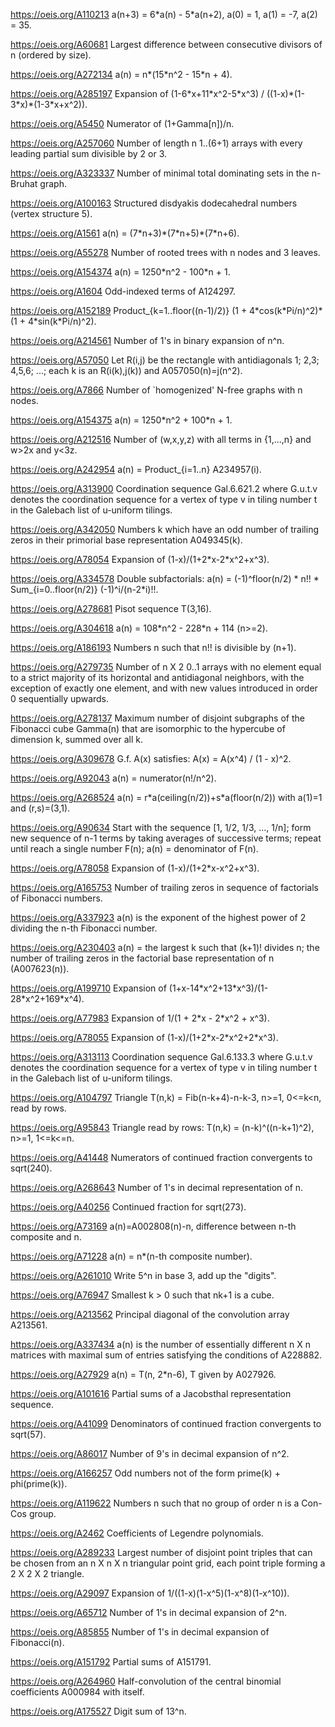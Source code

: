 https://oeis.org/A110213 a(n+3) = 6\*a(n) - 5\*a(n+2), a(0) = 1, a(1) = -7, a(2) = 35.

https://oeis.org/A60681 Largest difference between consecutive divisors of n (ordered by size).

https://oeis.org/A272134 a(n) = n\*(15\*n^2 - 15\*n + 4).

https://oeis.org/A285197 Expansion of (1-6\*x+11\*x^2-5\*x^3) / ((1-x)\*(1-3\*x)\*(1-3\*x+x^2)).

https://oeis.org/A5450 Numerator of (1+Gamma[n])/n.

https://oeis.org/A257060 Number of length n 1..(6+1) arrays with every leading partial sum divisible by 2 or 3.

https://oeis.org/A323337 Number of minimal total dominating sets in the n-Bruhat graph.

https://oeis.org/A100163 Structured disdyakis dodecahedral numbers (vertex structure 5).

https://oeis.org/A1561 a(n) = (7\*n+3)\*(7\*n+5)\*(7\*n+6).

https://oeis.org/A55278 Number of rooted trees with n nodes and 3 leaves.

https://oeis.org/A154374 a(n) = 1250\*n^2 - 100\*n + 1.

https://oeis.org/A1604 Odd-indexed terms of A124297.

https://oeis.org/A152189 Product_{k=1..floor((n-1)/2)} (1 + 4\*cos(k\*Pi/n)^2)\*(1 + 4\*sin(k\*Pi/n)^2).

https://oeis.org/A214561 Number of 1's in binary expansion of n^n.

https://oeis.org/A57050 Let R(i,j) be the rectangle with antidiagonals 1; 2,3; 4,5,6; ...; each k is an R(i(k),j(k)) and A057050(n)=j(n^2).

https://oeis.org/A7866 Number of `homogenized' N-free graphs with n nodes.

https://oeis.org/A154375 a(n) = 1250\*n^2 + 100\*n + 1.

https://oeis.org/A212516 Number of (w,x,y,z) with all terms in {1,...,n} and w>2x and y<3z.

https://oeis.org/A242954 a(n) = Product_{i=1..n} A234957(i).

https://oeis.org/A313900 Coordination sequence Gal.6.621.2 where G.u.t.v denotes the coordination sequence for a vertex of type v in tiling number t in the Galebach list of u-uniform tilings.

https://oeis.org/A342050 Numbers k which have an odd number of trailing zeros in their primorial base representation A049345(k).

https://oeis.org/A78054 Expansion of (1-x)/(1+2\*x-2\*x^2+x^3).

https://oeis.org/A334578 Double subfactorials: a(n) = (-1)^floor(n/2) \* n!! \* Sum_{i=0..floor(n/2)} (-1)^i/(n-2\*i)!!.

https://oeis.org/A278681 Pisot sequence T(3,16).

https://oeis.org/A304618 a(n) = 108\*n^2 - 228\*n + 114 (n>=2).

https://oeis.org/A186193 Numbers n such that n!! is divisible by (n+1).

https://oeis.org/A279735 Number of n X 2 0..1 arrays with no element equal to a strict majority of its horizontal and antidiagonal neighbors, with the exception of exactly one element, and with new values introduced in order 0 sequentially upwards.

https://oeis.org/A278137 Maximum number of disjoint subgraphs of the Fibonacci cube Gamma(n) that are isomorphic to the hypercube of dimension k, summed over all k.

https://oeis.org/A309678 G.f. A(x) satisfies: A(x) = A(x^4) / (1 - x)^2.

https://oeis.org/A92043 a(n) = numerator(n!/n^2).

https://oeis.org/A268524 a(n) = r\*a(ceiling(n/2))+s\*a(floor(n/2)) with a(1)=1 and (r,s)=(3,1).

https://oeis.org/A90634 Start with the sequence [1, 1/2, 1/3, ..., 1/n]; form new sequence of n-1 terms by taking averages of successive terms; repeat until reach a single number F(n); a(n) = denominator of F(n).

https://oeis.org/A78058 Expansion of (1-x)/(1+2\*x-x^2+x^3).

https://oeis.org/A165753 Number of trailing zeros in sequence of factorials of Fibonacci numbers.

https://oeis.org/A337923 a(n) is the exponent of the highest power of 2 dividing the n-th Fibonacci number.

https://oeis.org/A230403 a(n) = the largest k such that (k+1)! divides n; the number of trailing zeros in the factorial base representation of n (A007623(n)).

https://oeis.org/A199710 Expansion of (1+x-14\*x^2+13\*x^3)/(1-28\*x^2+169\*x^4).

https://oeis.org/A77983 Expansion of 1/(1 + 2\*x - 2\*x^2 + x^3).

https://oeis.org/A78055 Expansion of (1-x)/(1+2\*x-2\*x^2+2\*x^3).

https://oeis.org/A313113 Coordination sequence Gal.6.133.3 where G.u.t.v denotes the coordination sequence for a vertex of type v in tiling number t in the Galebach list of u-uniform tilings.

https://oeis.org/A104797 Triangle T(n,k) = Fib(n-k+4)-n-k-3, n>=1, 0<=k<n, read by rows.

https://oeis.org/A95843 Triangle read by rows: T(n,k) = (n-k)^((n-k+1)^2), n>=1, 1<=k<=n.

https://oeis.org/A41448 Numerators of continued fraction convergents to sqrt(240).

https://oeis.org/A268643 Number of 1's in decimal representation of n.

https://oeis.org/A40256 Continued fraction for sqrt(273).

https://oeis.org/A73169 a(n)=A002808(n)-n, difference between n-th composite and n.

https://oeis.org/A71228 a(n) = n\*(n-th composite number).

https://oeis.org/A261010 Write 5^n in base 3, add up the "digits".

https://oeis.org/A76947 Smallest k > 0 such that nk+1 is a cube.

https://oeis.org/A213562 Principal diagonal of the convolution array A213561.

https://oeis.org/A337434 a(n) is the number of essentially different n X n matrices with maximal sum of entries satisfying the conditions of A228882.

https://oeis.org/A27929 a(n) = T(n, 2\*n-6), T given by A027926.

https://oeis.org/A101616 Partial sums of a Jacobsthal representation sequence.

https://oeis.org/A41099 Denominators of continued fraction convergents to sqrt(57).

https://oeis.org/A86017 Number of 9's in decimal expansion of n^2.

https://oeis.org/A166257 Odd numbers not of the form prime(k) + phi(prime(k)).

https://oeis.org/A119622 Numbers n such that no group of order n is a Con-Cos group.

https://oeis.org/A2462 Coefficients of Legendre polynomials.

https://oeis.org/A289233 Largest number of disjoint point triples that can be chosen from an n X n X n triangular point grid, each point triple forming a 2 X 2 X 2 triangle.

https://oeis.org/A29097 Expansion of 1/((1-x)(1-x^5)(1-x^8)(1-x^10)).

https://oeis.org/A65712 Number of 1's in decimal expansion of 2^n.

https://oeis.org/A85855 Number of 1's in decimal expansion of Fibonacci(n).

https://oeis.org/A151792 Partial sums of A151791.

https://oeis.org/A264960 Half-convolution of the central binomial coefficients A000984 with itself.

https://oeis.org/A175527 Digit sum of 13^n.

